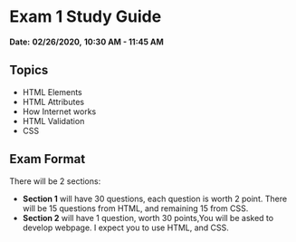 # Exam 1 Study  Guide

**Date:** **02/26/2020,**   **10:30 AM - 11:45 AM** 

## Topics
* HTML Elements
* HTML Attributes
* How Internet works 
* HTML Validation
* CSS

   
## Exam Format
 There will be 2 sections:
 * **Section 1** will have 30 questions, each question is worth 2 point. There will be 15  questions from HTML, and remaining 15 from CSS.
 * **Section 2** will have 1 question, worth 30 points,You will be asked to develop webpage. I expect you to use HTML, and CSS.
